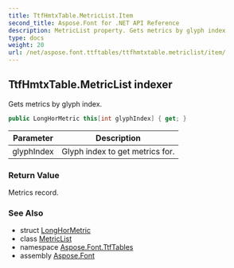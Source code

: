 ```yaml
---
title: TtfHmtxTable.MetricList.Item
second_title: Aspose.Font for .NET API Reference
description: MetricList property. Gets metrics by glyph index
type: docs
weight: 20
url: /net/aspose.font.ttftables/ttfhmtxtable.metriclist/item/
---
```

## TtfHmtxTable.MetricList indexer

Gets metrics by glyph index.

```csharp
public LongHorMetric this[int glyphIndex] { get; }
```

| Parameter | Description |
| --- | --- |
| glyphIndex | Glyph index to get metrics for. |

### Return Value

Metrics record.

### See Also

* struct [LongHorMetric](../../ttfhmtxtable.longhormetric/)
* class [MetricList](../)
* namespace [Aspose.Font.TtfTables](../../../aspose.font.ttftables/)
* assembly [Aspose.Font](../../../)


